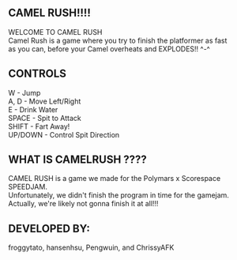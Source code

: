## CAMEL RUSH!!!!

WELCOME TO CAMEL RUSH </br>
Camel Rush is a game where you try to finish the platformer as fast </br>
as you can, before your Camel overheats and EXPLODES!! ^-^ 

## CONTROLS

W - Jump </br>
A, D - Move Left/Right </br>
E - Drink Water </br>
SPACE - Spit to Attack </br>
SHIFT - Fart Away! </br>
UP/DOWN - Control Spit Direction </br>

## WHAT IS CAMELRUSH ????

CAMEL RUSH is a game we made for the Polymars x Scorespace SPEEDJAM. </br>
Unfortunately, we didn't finish the program in time for the gamejam. </br>
Actually, we're likely not gonna finish it at all!!! </br>

## DEVELOPED BY:

froggytato, hansenhsu, Pengwuin, and ChrissyAFK

